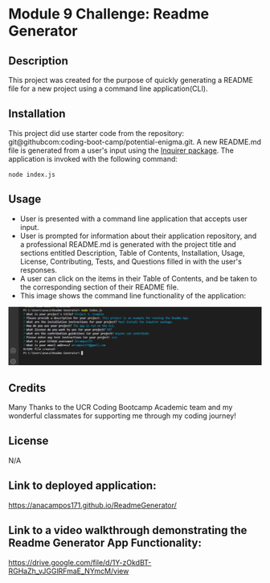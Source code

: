 # Module 9 Challenge: Readme Generator 

## Description

This project was created for the purpose of quickly generating a README file  for a new project using a command line application(CLI).

## Installation

This project did use starter code from the repository: git@githubcom:coding-boot-camp/potential-enigma.git. 
A new README.md file is generated from a user's input using the [Inquirer package](https://www.npmjs.com/package/inquirer). The application is invoked with the following command:

```
node index.js
```
## Usage

- User is presented with a command line application that accepts user input.
- User is prompted for information about their application repository, and a  professional README.md is generated with the project title and sections entitled Description, Table of Contents, Installation, Usage, License, Contributing, Tests, and Questions  filled in with the user's responses. 
- A user can click on the items in their Table of Contents, and be taken to the corresponding section of their README file.
- This image shows the command line functionality of the application:

![Alt text](../example.png)

## Credits
Many Thanks to the UCR Coding Bootcamp Academic team and my wonderful classmates for supporting me through my coding journey!
## License

N/A
## Link to deployed application: 

https://anacampos171.github.io/ReadmeGenerator/

## Link to a video walkthrough demonstrating the Readme Generator App Functionality: 
https://drive.google.com/file/d/1Y-zOkdBT-RGHaZh_vJGGlRFmaE_NYmcM/view